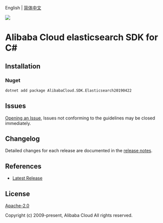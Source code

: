 English | [简体中文](README-CN.md)

![](https://aliyunsdk-pages.alicdn.com/icons/AlibabaCloud.svg)

# Alibaba Cloud elasticsearch SDK for C#

## Installation

### Nuget

```bash
dotnet add package AlibabaCloud.SDK.Elasticsearch20190422
```

## Issues

[Opening an Issue](https://github.com/aliyun/alibabacloud-csharp-sdk/issues/new), Issues not conforming to the guidelines may be closed immediately.

## Changelog

Detailed changes for each release are documented in the [release notes](./ChangeLog.md).

## References

* [Latest Release](https://github.com/aliyun/alibabacloud-csharp-sdk/)

## License

[Apache-2.0](http://www.apache.org/licenses/LICENSE-2.0)

Copyright (c) 2009-present, Alibaba Cloud All rights reserved.
